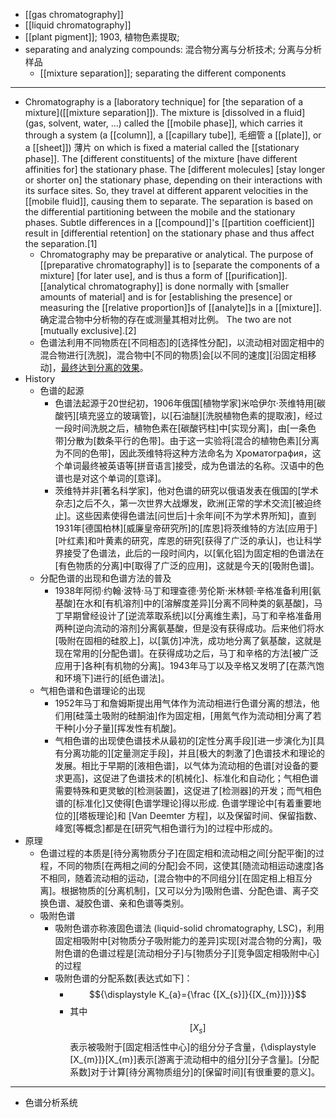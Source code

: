 - [[gas chromatography]]
- [[liquid chromatography]]
- [[plant pigment]]; 1903, 植物色素提取;
- separating and analyzing compounds: 混合物分离与分析技术; 分离与分析样品
    - [[mixture separation]]; separating the different components
- ---
- Chromatography is a [laboratory technique] for [the separation of a mixture]([[mixture separation]]). The mixture is [dissolved in a fluid] (gas, solvent, water, ...) called the [[mobile phase]], which carries it through a system (a [[column]], a [[capillary tube]], 毛细管 a [[plate]], or a [[sheet]]) 薄片 on which is fixed a material called the [[stationary phase]]. The [different constituents] of the mixture [have different affinities for] the stationary phase. The [different molecules] [stay longer or shorter on] the stationary phase, depending on their interactions with its surface sites. So, they travel at different apparent velocities in the [[mobile fluid]], causing them to separate. The separation is based on the differential partitioning between the mobile and the stationary phases. Subtle differences in a [[compound]]'s [[partition coefficient]] result in [differential retention] on the stationary phase and thus affect the separation.[1]
    - Chromatography may be preparative or analytical. The purpose of [[preparative chromatography]] is to [separate the components of a mixture] [for later use], and is thus a form of [[purification]]. [[analytical chromatography]] is done normally with [smaller amounts of material] and is for [establishing the presence] or measuring the [[relative proportion]]s of [[analyte]]s in a [[mixture]]. 确定混合物中分析物的存在或测量其相对比例。 The two are not [mutually exclusive].[2]
    - 色谱法利用不同物质在[不同相态]的[选择性分配]，以流动相对固定相中的混合物进行[洗脱]，混合物中[不同的物质]会[以不同的速度][沿固定相移动]，[最终达到分离的效果](((hynQPQXN9)))。
- History
    - 色谱的起源
        - 色谱法起源于20世纪初，1906年俄国[植物学家]米哈伊尔·茨维特用[碳酸钙][填充竖立的玻璃管]，以[石油醚][洗脱植物色素的提取液]，经过一段时间洗脱之后，植物色素在[碳酸钙柱]中[实现分离]，由[一条色带]分散为[数条平行的色带]。由于这一实验将[混合的植物色素][分离为不同的色带]，因此茨维特将这种方法命名为 Хроматография，这个单词最终被英语等[拼音语言]接受，成为色谱法的名称。汉语中的色谱也是对这个单词的[意译]。
        - 茨维特并非[著名科学家]，他对色谱的研究以俄语发表在俄国的[学术杂志]之后不久，第一次世界大战爆发，欧洲[正常的学术交流][被迫终止]。这些因素使得色谱法[问世后]十余年间[不为学术界所知]，直到1931年[德国柏林][威廉皇帝研究所]的[库恩]将茨维特的方法[应用于][叶红素]和叶黄素的研究，库恩的研究[获得了广泛的承认]，也让科学界接受了色谱法，此后的一段时间内，以[氧化铝]为固定相的色谱法在[有色物质的分离]中[取得了广泛的应用]，这就是今天的[吸附色谱]。
    - 分配色谱的出现和色谱方法的普及
        - 1938年阿彻·约翰·波特·马丁和理查德·劳伦斯·米林顿·辛格准备利用[氨基酸]在水和[有机溶剂]中的[溶解度差异][分离不同种类的氨基酸]，马丁早期曾经设计了[逆流萃取系统]以[分离维生素]，马丁和辛格准备用两种[逆向流动的溶剂]分离氨基酸，但是没有获得成功。后来他们将水[吸附在固相的硅胶上]，以[氯仿]冲洗，成功地分离了氨基酸，这就是现在常用的[分配色谱]。在获得成功之后，马丁和辛格的方法[被广泛应用于]各种[有机物的分离]。1943年马丁以及辛格又发明了[在蒸汽饱和环境下]进行的[纸色谱法]。
    - 气相色谱和色谱理论的出现
        - 1952年马丁和詹姆斯提出用气体作为流动相进行色谱分离的想法，他们用[硅藻土吸附的硅酮油]作为固定相，[用氮气作为流动相]分离了若干种[小分子量][挥发性有机酸]。
        - 气相色谱的出现使色谱技术从最初的[定性分离手段][进一步演化为][具有分离功能的][定量测定手段]，并且[极大的刺激了]色谱技术和理论的发展。相比于早期的[液相色谱]，以气体为流动相的色谱[对设备的要求更高]，这促进了色谱技术的[机械化]、标准化和自动化；气相色谱需要特殊和更灵敏的[检测装置]，这促进了[检测器]的开发；而气相色谱的[标准化]又使得[色谱学理论]得以形成. 色谱学理论中[有着重要地位的][塔板理论]和 [Van Deemter 方程]，以及保留时间、保留指数、峰宽[等概念]都是在[研究气相色谱行为]的过程中形成的。
- 原理
    - 色谱过程的本质是[待分离物质分子]在固定相和流动相之间[分配平衡]的过程，不同的物质[在两相之间的分配]会不同，这使其[随流动相运动速度]各不相同，随着流动相的运动，[混合物中的不同组分][在固定相上相互分离]。根据物质的[分离机制]，[又可以分为]吸附色谱、分配色谱、离子交换色谱、凝胶色谱、亲和色谱等类别。
    - 吸附色谱
        - 吸附色谱亦称液固色谱法 (liquid-solid chromatography, LSC)，利用固定相吸附中[对物质分子吸附能力的差异]实现[对混合物的分离]，吸附色谱的色谱过程是[流动相分子]与[物质分子][竞争固定相吸附中心]的过程
        - 吸附色谱的分配系数[表达式如下]：
            - $${\displaystyle K_{a}={\frac {[X_{s}]}{[X_{m}]}}}$$
            - 其中 $${\displaystyle [X_{s}]}$$ 表示被吸附于[固定相活性中心]的组分分子含量，{\displaystyle [X_{m}]}[X_{m}]表示[游离于流动相中的组分][分子含量]。[分配系数]对于计算[待分离物质组分]的[保留时间][有很重要的意义]。
- ---
- 色谱分析系统

